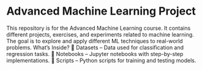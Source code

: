 # Advanced Machine Learning Project
This repository is for the Advanced Machine Learning course. It contains different projects, exercises, and experiments related to machine learning. The goal is to explore and apply different ML techniques to real-world problems.
What’s Inside?
📂 Datasets – Data used for classification and regression tasks.
📜 Notebooks – Jupyter notebooks with step-by-step implementations.
📝 Scripts – Python scripts for training and testing models.
